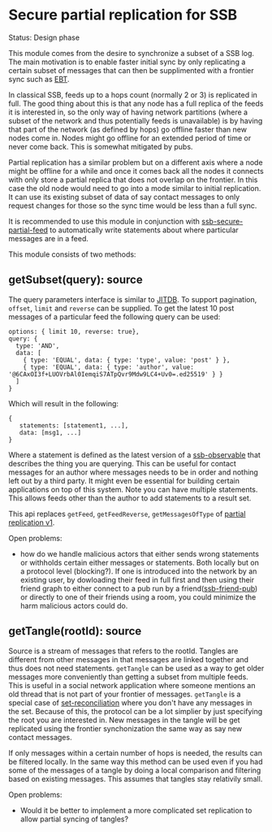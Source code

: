 # Secure partial replication for SSB

Status: Design phase

This module comes from the desire to synchronize a subset of a SSB
log. The main motivation is to enable faster initial sync by only
replicating a certain subset of messages that can then be supplimented
with a frontier sync such as [EBT].

In classical SSB, feeds up to a hops count (normally 2 or 3) is
replicated in full. The good thing about this is that any node has a
full replica of the feeds it is interested in, so the only way of
having network partitions (where a subset of the network and thus
potentially feeds is unavailable) is by having that part of the
network (as defined by hops) go offline faster than new nodes come
in. Nodes might go offline for an extended period of time or never
come back. This is somewhat mitigated by pubs.

Partial replication has a similar problem but on a different axis
where a node might be offline for a while and once it comes back all
the nodes it connects with only store a partial replica that does not
overlap on the frontier. In this case the old node would need to go
into a mode similar to initial replication. It can use its existing
subset of data of say contact messages to only request changes for
those so the sync time would be less than a full sync.

It is recommended to use this module in conjunction with
[ssb-secure-partial-feed] to automatically write statements about
where particular messages are in a feed.

This module consists of two methods:

## getSubset(query): source

The query parameters interface is similar to [JITDB]. To support
pagination, `offset`, `limit` and `reverse` can be supplied. To get
the latest 10 post messages of a particular feed the following query
can be used:

```
options: { limit 10, reverse: true},
query: {
  type: 'AND',
  data: [
    { type: 'EQUAL', data: { type: 'type', value: 'post' } },
    { type: 'EQUAL', data: { type: 'author', value: '@6CAxOI3f+LUOVrbAl0IemqiS7ATpQvr9Mdw9LC4+Uv0=.ed25519' } }
  ]
}
```

Which will result in the following:

```
{
   statements: [statement1, ...],
   data: [msg1, ...]
}
```

Where a statement is defined as the latest version of a
[ssb-observable] that describes the thing you are querying. This can
be useful for contact messages for an author where messages needs to
be in order and nothing left out by a third party. It might even be
essential for building certain applications on top of this
system. Note you can have multiple statements. This allows feeds other
than the author to add statements to a result set.

This api replaces `getFeed`, `getFeedReverse`, `getMessagesOfType` of
[partial replication v1].

Open problems:

 - how do we handle malicious actors that either sends wrong
   statements or withholds certain either messages or statements. Both
   locally but on a protocol level (blocking?). If one is introduced
   into the network by an existing user, by dowloading their feed in
   full first and then using their friend graph to either connect to a
   pub run by a friend([ssb-friend-pub]) or directly to one of their
   friends using a room, you could minimize the harm malicious actors
   could do.

## getTangle(rootId): source

Source is a stream of messages that refers to the rootId. Tangles are
different from other messages in that messages are linked together and
thus does not need statements. `getTangle` can be used as a way to get
older messages more conveniently than getting a subset from multiple
feeds. This is useful in a social network application where someone
mentions an old thread that is not part of your frontier of
messages. `getTangle` is a special case of [set-reconciliation] where
you don't have any messages in the set. Because of this, the protocol
can be a lot simplier by just specifying the root you are interested
in. New messages in the tangle will be get replicated using the
frontier synchonization the same way as say new contact messages.

If only messages within a certain number of hops is needed, the
results can be filtered locally. In the same way this method can be
used even if you had some of the messages of a tangle by doing a local
comparison and filtering based on existing messages. This assumes that
tangles stay relativily small.

Open problems:

 - Would it be better to implement a more complicated set replication
   to allow partial syncing of tangles?

[JITDB]: https://github.com/arj03/jitdb
[ssb-observable]: https://github.com/arj03/ssb-observables
[partial replication v1]: https://github.com/arj03/ssb-partial-replication
[set-reconciliation]: https://github.com/AljoschaMeyer/set-reconciliation
[ssb-secure-partial-feed]: https://github.com/arj03/ssb-secure-partial-feed
[EBT]: https://github.com/ssbc/epidemic-broadcast-trees/
[ssb-friend-pub]: https://github.com/ssbc/ssb-friend-pub
